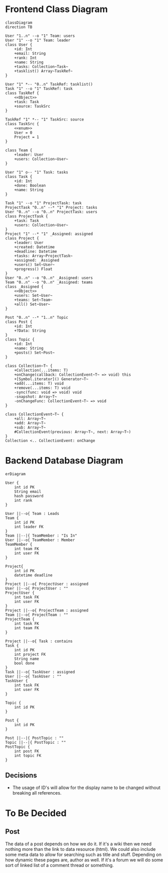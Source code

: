 # Frontend Class Diagram

```mermaid
classDiagram
direction TB

User "1..n" --o "1" Team: users
User "1" --o "1" Team: leader
class User {
	+id: Int
	+email: String
	+rank: Int
	+name: String
	+tasks: Collection~Task~
	+tasklist() Array~TaskRef~
}

User "1" *-- "0..n" TaskRef: tasklist()
Task "1" --o "1" TaskRef: task
class TaskRef {
	<<Object>>
	+task: Task
	+source: TaskSrc
}

TaskRef "1" *-- "1" TaskSrc: source
class TaskSrc {
	<<enum>>
	User = 0
	Project = 1
}

class Team {
	+leader: User
	+users: Collection~User~
}

User "1" o-- "1" Task: tasks
class Task {
	+id: Int
	+done: Boolean
	+name: String
}

Task "1" --o "1" ProjectTask: task
ProjectTask "0..n" --* "1" Project: tasks
User "0..n" --o "0..n" ProjectTask: users
class ProjectTask {
	+task: Task
	+users: Collection~User~
}
Project "1" --* "1" _Assigned: assigned
class Project {
	+leader: User
	+created: Datetime
	+deadline: Datetime
	+tasks: Array~ProjectTask~
	+assigned: _Assigned
	+users() Set~User~
	+progress() Float
}
User "0..n" --o "0..n" _Assigned: users
Team "0..n" --o "0..n" _Assigned: teams
class _Assigned {
	<<Object>>
	+users: Set~User~
	+teams: Set~Team~
	+all() Set~User~
}

Post "0..n" --* "1..n" Topic
class Post {
	+id: Int
	+?Data: String
}
class Topic {
	+id: Int
	+name: String
	+posts() Set~Post~
}

class Collection~T~ {
	+Collection(...items: T)
	+onChange(callback: CollectionEvent~T~ => void) this
	+[Symbol.iterator]() Generator~T~
	+add(...items: T) void
	+remove(...items: T) void
	-sync(func: void => void) void
	-snapshot: Array~T~
	-onChangeFunc: CollectionEvent~T~ => void
}

class CollectionEvent~T~ {
	+all: Array~T~
	+add: Array~T~
	+sub: Array~T~
	#CollectionEvent(previous: Array~T~, next: Array~T~)
}
Collection <.. CollectionEvent: onChange

```

# Backend Database Diagram
```mermaid
erDiagram

User {
	int id PK
	String email
	hash password
	int rank
}

User ||--o{ Team : Leads
Team {
	int id PK
	int leader FK
}
Team ||--|{ TeamMember : "Is In"
User ||--o{ TeamMember : Member
TeamMember {
	int team FK
	int user FK
}

Project{
	int id PK
	datetime deadline
}
Project ||--o{ ProjectUser : assigned
User ||--o{ ProjectUser : ""
ProjectUser {
	int task FK
	int user FK
}
Project ||--o{ ProjectTeam : assigned
Team ||--o{ ProjectTeam : ""
ProjectTeam {
	int task FK
	int team FK
}

Project ||--o{ Task : contains
Task {
	int id PK
	int project FK
	String name
	bool done
}
Task ||--o{ TaskUser : assigned
User ||--o{ TaskUser : ""
TaskUser {
	int task FK
	int user FK
}

Topic {
	int id PK
}

Post {
	int id PK
}

Post ||--|{ PostTopic : ""
Topic ||--|{ PostTopic : ""
PostTopic {
	int post FK
	int topic FK
}
```

## Decisions

- The usage of ID's will allow for the display name to be changed without breaking all references.

# To Be Decided
## Post

The data of a post depends on how we do it. If it's a wiki then we need nothing more than the link to data resource (html).
We could also include some meta data to allow for searching such as title and stuff. Depending on how dynamic these pages are, author as well. If it's a forum we will do some sort of linked list of a comment thread or something.
